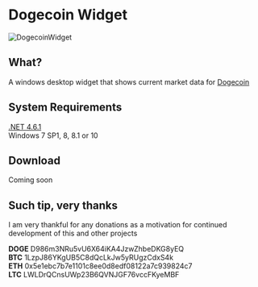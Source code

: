 # Dogecoin Widget

![DogecoinWidget](http://assets.sineshift.com/tool-dogecoin-widget-screenshot-1.png)

## What?
A windows desktop widget that shows current market data for [Dogecoin](http://dogecoin.com/)

## System Requirements
[.NET 4.6.1](https://www.microsoft.com/en-US/download/details.aspx?id=49982)  
Windows 7 SP1, 8, 8.1 or 10

## Download
Coming soon

## Such tip, very thanks
I am very thankful for any donations as a motivation for continued development of this and other projects

**DOGE** D986m3NRu5vU6X64iKA4JzwZhbeDKG8yEQ  
**BTC** 1LzpJ86YKgUB5C8dQcLkJw5yRUgzCdxS4k  
**ETH** 0x5e1ebc7b7e1101c8ee0d8edf08122a7c939824c7  
**LTC** LWLDrQCnsUWp23B6QVNJGF76vccFKyeMBF  
